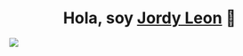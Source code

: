 <div align="center">
<h1 align="center">Hola, soy <a href="">Jordy Leon</a> 👋</h1>
</div>

<img src="https://i.imgur.com/Tr2AzTa.png">

<!--
**poseidonct27/poseidonct27** is a ✨ _special_ ✨ repository because its `README.md` (this file) appears on your GitHub profile.

Here are some ideas to get you started:

- 🔭 I’m currently working on ...
- 🌱 I’m currently learning ...
- 👯 I’m looking to collaborate on ...
- 🤔 I’m looking for help with ...
- 💬 Ask me about ...
- 📫 How to reach me: ...
- 😄 Pronouns: ...
- ⚡ Fun fact: ...
-->
